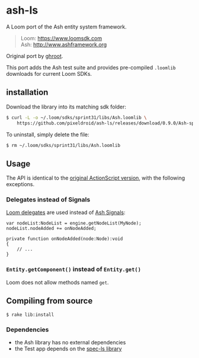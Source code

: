 # ash-ls

A Loom port of the Ash entity system framework.

> Loom: https://www.loomsdk.com <br>
> Ash: http://www.ashframework.org

Original port by [ghroot](https://github.com/ghroot/AshLoom).

This port adds the Ash test suite and provides pre-compiled `.loomlib` downloads for current Loom SDKs.


## installation

Download the library into its matching sdk folder:

```bash
$ curl -L -o ~/.loom/sdks/sprint31/libs/Ash.loomlib \
    https://github.com/pixeldroid/ash-ls/releases/download/0.9.0/Ash-sprint31.loomlib
```

To uninstall, simply delete the file:

```bash
$ rm ~/.loom/sdks/sprint31/libs/Ash.loomlib
```


## Usage

The API is identical to the [original ActionScript version](http://www.ashframework.org), with the following exceptions.

### Delegates instead of Signals

[Loom delegates](http://www.youtube.com/watch?v=h83QPCOldbY) are used instead of [Ash Signals](https://github.com/richardlord/Ash/tree/master/src/ash/signals):

```
var nodeList:NodeList = engine.getNodeList(MyNode);
nodeList.nodeAdded += onNodeAdded;

private function onNodeAdded(node:Node):void
{
	// ...
}
```

### `Entity.getComponent()` instead of `Entity.get()`

Loom does not allow methods named `get`.


## Compiling from source

```
$ rake lib:install
```

### Dependencies

* the Ash library has no external dependencies
* the Test app depends on the [spec-ls library](https://github.com/pixeldroid/spec-ls)
